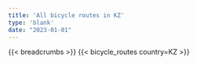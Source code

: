 ```yaml
---
title: 'All bicycle routes in KZ'
type: 'blank'
date: "2023-01-01"
---
```


{{< breadcrumbs >}}
{{< bicycle_routes country=KZ >}}
